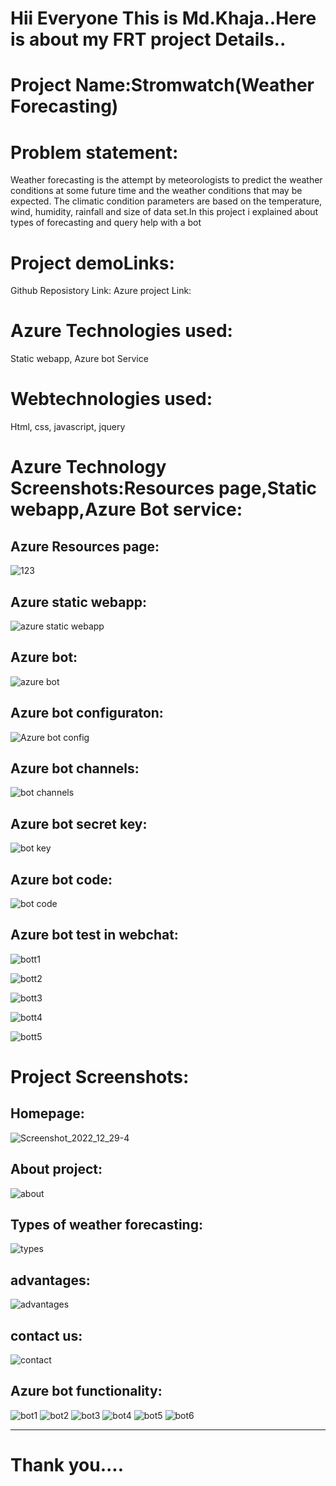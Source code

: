 # Hii Everyone This is Md.Khaja..Here is about my FRT project Details..

# Project Name:Stromwatch(Weather Forecasting)

# Problem statement:
Weather forecasting is the attempt by meteorologists to predict the weather conditions at some future time and the weather conditions that may be expected. The climatic condition parameters are based on the temperature, wind, humidity, rainfall and size of data set.In this project i explained about types of forecasting and query help with a bot

# Project demoLinks:
Github Reposistory Link:
Azure project Link:

# Azure Technologies used:
Static webapp,
Azure bot Service

# Webtechnologies used:
Html,
css,
javascript,
jquery

# Azure Technology Screenshots:Resources page,Static webapp,Azure Bot service:

## Azure Resources page:
![123](https://user-images.githubusercontent.com/120239575/209857099-222e950e-35bb-4fd3-bdf3-1cd64ddb558a.png)


## Azure static webapp:
![azure static webapp](https://user-images.githubusercontent.com/120239575/209857125-967cafe0-7993-4603-b02e-373f83f62444.png)

## Azure bot:

![azure bot](https://user-images.githubusercontent.com/120239575/209857190-c23430fa-7602-4b6f-90a1-bcdcde1c3a3b.png)

## Azure bot configuraton:
![Azure bot config](https://user-images.githubusercontent.com/120239575/209857211-ba14ec33-d5f5-4fe3-93a3-af9c52901f14.png)

## Azure bot channels:
![bot channels](https://user-images.githubusercontent.com/120239575/209857232-0f8c641d-b6e9-4e59-a14e-bcfbb19478c8.png)

## Azure bot secret key:
![bot key](https://user-images.githubusercontent.com/120239575/209857303-27dab615-b273-46c1-8f75-ea736ffa1bc3.png)

## Azure bot code:
![bot code](https://user-images.githubusercontent.com/120239575/209857328-e1a36c48-211f-42ee-836a-91ce5e9a751f.png)


## Azure bot test in webchat:
![bott1](https://user-images.githubusercontent.com/120239575/209857348-87d526a8-c70d-4e79-925f-599cc5d74ba1.png)

![bott2](https://user-images.githubusercontent.com/120239575/209857357-1a328f6d-f949-437f-b86a-252a21278898.png)

![bott3](https://user-images.githubusercontent.com/120239575/209857413-61d2f743-a7df-4dd8-acf2-7966f70034f3.png)

![bott4](https://user-images.githubusercontent.com/120239575/209857418-10c64481-83cc-4015-8dba-662c8a9a3e69.png)

![bott5](https://user-images.githubusercontent.com/120239575/209857427-b2db7877-288d-48ec-9b8d-157280515fc1.png)


# Project Screenshots:

## Homepage:

![Screenshot_2022_12_29-4](https://user-images.githubusercontent.com/120239575/209858121-c94d7fa6-b581-42e0-96d3-5c24c07c81be.png)

## About project:
![about](https://user-images.githubusercontent.com/120239575/209858447-78fbd655-3954-4806-9099-f8575ad0f39a.png)


## Types of weather forecasting:
![types](https://user-images.githubusercontent.com/120239575/209858224-b7b48f2e-34c1-4181-b65c-f55aee5910f4.png)


## advantages:
![advantages](https://user-images.githubusercontent.com/120239575/209858245-4c2f90dc-98fc-4ab5-8dfc-f63377e91e72.png)


## contact us:
![contact](https://user-images.githubusercontent.com/120239575/209858281-0b7b0a63-6c65-43d9-94a4-788aee857277.png)


## Azure bot functionality:

![bot1](https://user-images.githubusercontent.com/120239575/209858304-daae2457-ffdb-4d23-b937-619893ab6d94.png)
![bot2](https://user-images.githubusercontent.com/120239575/209858318-a9599172-66e7-4a5b-aa21-8c10d5307be9.png)
![bot3](https://user-images.githubusercontent.com/120239575/209858340-f676d80a-dd33-40b7-abed-6bc192a69ddb.png)
![bot4](https://user-images.githubusercontent.com/120239575/209858349-3b84a622-5a2d-4ad0-b3fe-1e8564bed582.png)
![bot5](https://user-images.githubusercontent.com/120239575/209858372-419ea156-d52b-435d-beaa-b9a385b75a53.png)
![bot6](https://user-images.githubusercontent.com/120239575/209858384-2f478dd2-edc8-4de5-b2b2-b40651dd1aa9.png)

------------------------------------------------------------------------------------------------------------------------------------
# Thank you....



